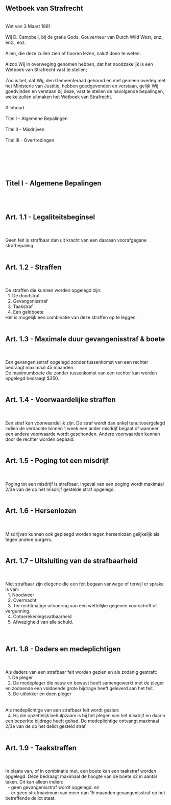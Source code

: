 ## Wetboek van Strafrecht
<br>
Wet van 3 Maart 1881
<br></br>
Wij D. Campbell, bij de gratie Gods, Gouverneur van Dutch Wild West, enz., enz., enz.
<br></br>
Allen, die deze zullen zien of hooren lezen, salut! doen te weten:
<br></br>
Alzoo Wij in overweging genomen hebben, dat het noodzakelijk is een Wetboek van Strafrecht vast te stellen;
<br></br>
Zoo is het, dat Wij, den Gemeenteraad gehoord en met gemeen overleg met het Ministerie van Justitie, hebben goedgevonden en verstaan, gelijk Wij goedvinden en verstaan bij deze, vast te stellen de navolgende bepalingen, welke zullen uitmaken het Wetboek van Strafrecht.
<br></br>
# Inhoud
<br></br>
Titel I - Algemene Bepalingen
<br></br>
Titel II - Misdrijven
<br></br>
Titel III - Overtredingen
<br></br>
<br></br>
<br></br>

## Titel I - Algemene Bepalingen
<br></br>

## Art. 1.1 - Legaliteitsbeginsel
<br></br>
Geen feit is strafbaar dan uit kracht van een daaraan voorafgegane strafbepaling.
<br></br>

## Art. 1.2 - Straffen
<br></br>
De straffen die kunnen worden opgelegd zijn:
<br>
&nbsp; 1. De doodstraf
<br>
&nbsp; 2. Gevangenisstraf
<br>
&nbsp; 3. Taakstraf
<br>
&nbsp; 4. Een geldboete
<br>
Het is mogelijk een combinatie van deze straffen op te leggen.
<br></br>

## Art. 1.3 - Maximale duur gevangenisstraf & boete
<br></br>
Een gevangenisstraf opgelegd zonder tussenkomst van een rechter bedraagt maximaal 45 maanden.<br>
De maximumboete die zonder tussenkomst van een rechter kan worden opgelegd bedraagt $350.
<br></br>

## Art. 1.4 - Voorwaardelijke straffen
<br></br>
Een straf kan voorwaardelijk zijn. De straf wordt dan enkel tenuitvoergelegd indien de verdachte binnen 1 week een ander misdrijf begaat of wanneer een andere voorwaarde wordt geschonden. Andere voorwaarden kunnen door de rechter worden bepaald.
<br></br>

## Art. 1.5 - Poging tot een misdrijf
<br></br>
Poging tot een misdrijf is strafbaar. Ingeval van een poging wordt maximaal 2/3e van de op het misdrijf gestelde straf opgelegd.
<br></br>

## Art. 1.6 - Hersenlozen
<br></br>
Misdrijven kunnen ook gepleegd worden tegen hersenlozen gelijkelijk als tegen andere burgers.
<br></br>

## Art. 1.7 – Uitsluiting van de strafbaarheid
<br></br>
Niet strafbaar zijn diegene die een feit begaan vanwege of terwijl er sprake is van:
<br>
&nbsp; 1. Noodweer
<br>
&nbsp; 2. Overmacht
<br>
&nbsp; 3. Ter rechtmatige uitvoering van een wettelijke gegeven voorschrift of vergunning.
<br>
&nbsp; 4. Ontoerekeningsvatbaarheid
<br>
&nbsp; 5. Afwezigheid van alle schuld.
<br>
<br></br>

## Art. 1.8 - Daders en medeplichtigen
<br></br>
Als daders van een strafbaar feit worden gezien en als zodanig gestraft:
<br>
&nbsp; 1. De pleger
<br>
&nbsp; 2. De medepleger die nauw en bewust heeft samengewerkt met de pleger en zodoende een voldoende grote bijdrage heeft geleverd aan het feit.
<br>
&nbsp; 3. De uitlokker en doen pleger
<br>
<br></br>
Als medeplichtige van een strafbaar feit wordt gezien:
<br>
&nbsp; 4. Hij die opzettelijk behulpzaam is bij het plegen van het misdrijf en daarin een beperkte bijdrage heeft gehad. De medeplichtige ontvangt maximaal 2/3e van de op het delict gesteld straf.
<br></br>

## Art. 1.9 - Taakstraffen
<br></br>
In plaats van, of in combinatie met, een boete kan een taakstraf worden opgelegd. Deze bedraagt maximaal de hoogte van de boete x2 in aantal taken.
Dit kan alleen indien:
<br>
&nbsp; - geen gevangenisstraf wordt opgelegd, en
<br>
&nbsp; - er geen strafmaximum van meer dan 15 maanden gevangenisstraf op het betreffende delict staat.
<br>